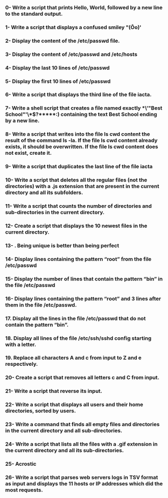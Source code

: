 ### 0- Write a script that prints Hello, World, followed by a new line to the standard output.
### 1- Write a script that displays a confused smiley "(Ôo)'
### 2- Display the content of the /etc/passwd file.
### 3- Display the content of /etc/passwd and /etc/hosts
### 4- Display the last 10 lines of /etc/passwd
### 5- Display the first 10 lines of /etc/passwd
### 6- Write a script that displays the third line of the file iacta.
### 7- Write a shell script that creates a file named exactly \*\\'"Best School"\'\\*$\?\*\*\*\*\*:) containing the text Best School ending by a new line.
### 8- Write a script that writes into the file ls cwd content the result of the command ls -la. If the file ls cwd content already exists, it should be overwritten. If the file ls cwd content does not exist, create it.
### 9- Write a script that duplicates the last line of the file iacta
### 10- Write a script that deletes all the regular files (not the directories) with a .js extension that are present in the current directory and all its subfolders.
### 11- Write a script that counts the number of directories and sub-directories in the current directory.
### 12- Create a script that displays the 10 newest files in the current directory.
### 13- . Being unique is better than being perfect
### 14- Display lines containing the pattern “root” from the file /etc/passwd
### 15- Display the number of lines that contain the pattern “bin” in the file /etc/passwd
### 16- Display lines containing the pattern “root” and 3 lines after them in the file /etc/passwd.
### 17. Display all the lines in the file /etc/passwd that do not contain the pattern “bin”.
### 18. Display all lines of the file /etc/ssh/sshd config starting with a letter.
### 19. Replace all characters A and c from input to Z and e respectively.
### 20- Create a script that removes all letters c and C from input.
### 21- Write a script that reverse its input.
### 22- Write a script that displays all users and their home directories, sorted by users.
### 23- Write a command that finds all empty files and directories in the current directory and all sub-directories.
### 24- Write a script that lists all the files with a .gif extension in the current directory and all its sub-directories.
### 25- Acrostic
### 26- Write a script that parses web servers logs in TSV format as input and displays the 11 hosts or IP addresses which did the most requests.

